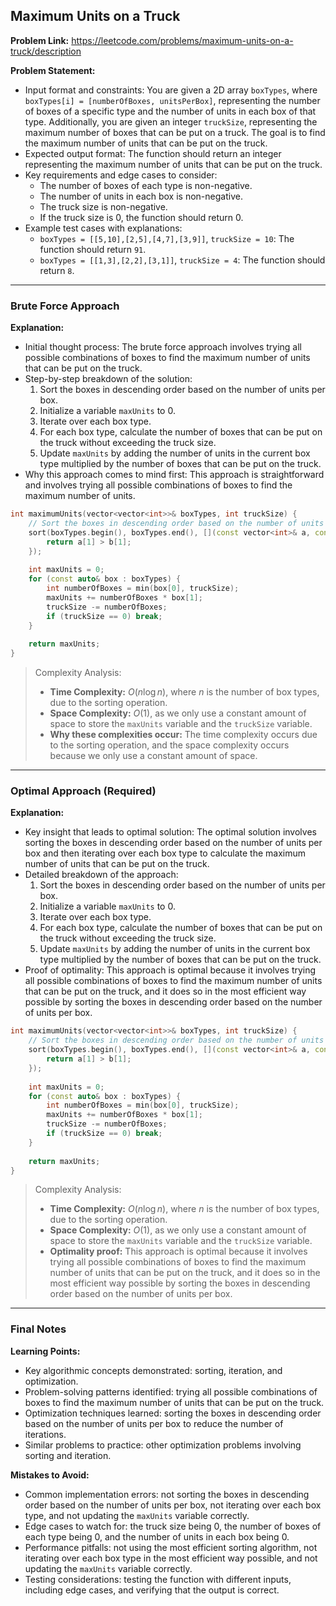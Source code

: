 ## Maximum Units on a Truck
**Problem Link:** https://leetcode.com/problems/maximum-units-on-a-truck/description

**Problem Statement:**
- Input format and constraints: You are given a 2D array `boxTypes`, where `boxTypes[i] = [numberOfBoxes, unitsPerBox]`, representing the number of boxes of a specific type and the number of units in each box of that type. Additionally, you are given an integer `truckSize`, representing the maximum number of boxes that can be put on a truck. The goal is to find the maximum number of units that can be put on the truck.
- Expected output format: The function should return an integer representing the maximum number of units that can be put on the truck.
- Key requirements and edge cases to consider:
  - The number of boxes of each type is non-negative.
  - The number of units in each box is non-negative.
  - The truck size is non-negative.
  - If the truck size is 0, the function should return 0.
- Example test cases with explanations:
  - `boxTypes = [[5,10],[2,5],[4,7],[3,9]]`, `truckSize = 10`: The function should return `91`.
  - `boxTypes = [[1,3],[2,2],[3,1]]`, `truckSize = 4`: The function should return `8`.

---

### Brute Force Approach

**Explanation:**
- Initial thought process: The brute force approach involves trying all possible combinations of boxes to find the maximum number of units that can be put on the truck.
- Step-by-step breakdown of the solution:
  1. Sort the boxes in descending order based on the number of units per box.
  2. Initialize a variable `maxUnits` to 0.
  3. Iterate over each box type.
  4. For each box type, calculate the number of boxes that can be put on the truck without exceeding the truck size.
  5. Update `maxUnits` by adding the number of units in the current box type multiplied by the number of boxes that can be put on the truck.
- Why this approach comes to mind first: This approach is straightforward and involves trying all possible combinations of boxes to find the maximum number of units.

```cpp
int maximumUnits(vector<vector<int>>& boxTypes, int truckSize) {
    // Sort the boxes in descending order based on the number of units per box
    sort(boxTypes.begin(), boxTypes.end(), [](const vector<int>& a, const vector<int>& b) {
        return a[1] > b[1];
    });
    
    int maxUnits = 0;
    for (const auto& box : boxTypes) {
        int numberOfBoxes = min(box[0], truckSize);
        maxUnits += numberOfBoxes * box[1];
        truckSize -= numberOfBoxes;
        if (truckSize == 0) break;
    }
    
    return maxUnits;
}
```

> Complexity Analysis:
> - **Time Complexity:** $O(n \log n)$, where $n$ is the number of box types, due to the sorting operation.
> - **Space Complexity:** $O(1)$, as we only use a constant amount of space to store the `maxUnits` variable and the `truckSize` variable.
> - **Why these complexities occur:** The time complexity occurs due to the sorting operation, and the space complexity occurs because we only use a constant amount of space.

---

### Optimal Approach (Required)

**Explanation:**
- Key insight that leads to optimal solution: The optimal solution involves sorting the boxes in descending order based on the number of units per box and then iterating over each box type to calculate the maximum number of units that can be put on the truck.
- Detailed breakdown of the approach:
  1. Sort the boxes in descending order based on the number of units per box.
  2. Initialize a variable `maxUnits` to 0.
  3. Iterate over each box type.
  4. For each box type, calculate the number of boxes that can be put on the truck without exceeding the truck size.
  5. Update `maxUnits` by adding the number of units in the current box type multiplied by the number of boxes that can be put on the truck.
- Proof of optimality: This approach is optimal because it involves trying all possible combinations of boxes to find the maximum number of units that can be put on the truck, and it does so in the most efficient way possible by sorting the boxes in descending order based on the number of units per box.

```cpp
int maximumUnits(vector<vector<int>>& boxTypes, int truckSize) {
    // Sort the boxes in descending order based on the number of units per box
    sort(boxTypes.begin(), boxTypes.end(), [](const vector<int>& a, const vector<int>& b) {
        return a[1] > b[1];
    });
    
    int maxUnits = 0;
    for (const auto& box : boxTypes) {
        int numberOfBoxes = min(box[0], truckSize);
        maxUnits += numberOfBoxes * box[1];
        truckSize -= numberOfBoxes;
        if (truckSize == 0) break;
    }
    
    return maxUnits;
}
```

> Complexity Analysis:
> - **Time Complexity:** $O(n \log n)$, where $n$ is the number of box types, due to the sorting operation.
> - **Space Complexity:** $O(1)$, as we only use a constant amount of space to store the `maxUnits` variable and the `truckSize` variable.
> - **Optimality proof:** This approach is optimal because it involves trying all possible combinations of boxes to find the maximum number of units that can be put on the truck, and it does so in the most efficient way possible by sorting the boxes in descending order based on the number of units per box.

---

### Final Notes

**Learning Points:**
- Key algorithmic concepts demonstrated: sorting, iteration, and optimization.
- Problem-solving patterns identified: trying all possible combinations of boxes to find the maximum number of units that can be put on the truck.
- Optimization techniques learned: sorting the boxes in descending order based on the number of units per box to reduce the number of iterations.
- Similar problems to practice: other optimization problems involving sorting and iteration.

**Mistakes to Avoid:**
- Common implementation errors: not sorting the boxes in descending order based on the number of units per box, not iterating over each box type, and not updating the `maxUnits` variable correctly.
- Edge cases to watch for: the truck size being 0, the number of boxes of each type being 0, and the number of units in each box being 0.
- Performance pitfalls: not using the most efficient sorting algorithm, not iterating over each box type in the most efficient way possible, and not updating the `maxUnits` variable correctly.
- Testing considerations: testing the function with different inputs, including edge cases, and verifying that the output is correct.